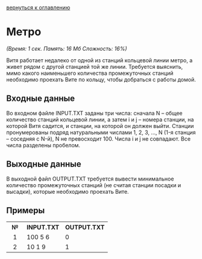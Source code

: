 <a href="/README.md">вернуться к оглавлению</a><br>

<h1>Метро</h1>
<i>(Время: 1&nbsp;сек. Память: 16 Мб&nbsp;Сложность: 16%)</i>
<p class=text>
Витя работает недалеко от одной из станций кольцевой линии метро, а живет рядом с другой станцией той же линии. Требуется выяснить, мимо какого наименьшего количества промежуточных станций необходимо проехать Вите по кольцу, чтобы добраться с работы домой.
</p>

<h2>Входные данные</h2>

<p class=text>
Во входном файле INPUT.TXT заданы три числа: сначала N – общее количество станций кольцевой линии, а затем i и j – номера станции, на которой Витя садится, и станции, на которой он должен выйти. Станции пронумерованы подряд натуральными числами 1, 2, 3, …, N (1-я станция – соседняя с N-й), N не превосходит 100. Числа i и j не совпадают. Все числа разделены пробелом.
</p>

<h2>Выходные данные</h2>

<p class=text>
В выходной файл OUTPUT.TXT требуется вывести минимальное количество промежуточных станций (не считая станции посадки и высадки), которые необходимо проехать Вите.
</p>

<h2>Примеры</h2>

<table class=main cellpadding=2 cellspacing=1>
<tr><th width=30>№</th><th>INPUT.TXT</th><th>OUTPUT.TXT</th></tr>
<tr class=white2><td align=center>1</td><td valign=top>100 5 6</td><td valign=top>0</td></tr>
<tr class=white2><td align=center>2</td><td valign=top>10 1 9</td><td valign=top>1</td></tr>
</table>